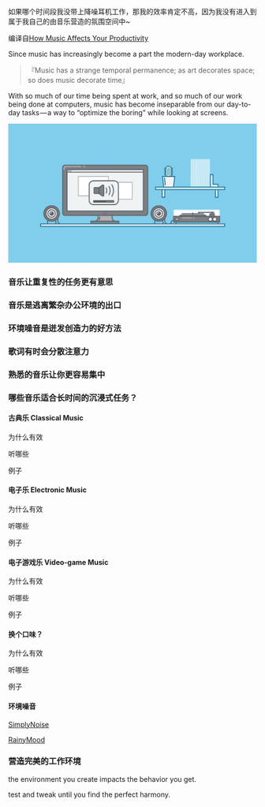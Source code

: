 如果哪个时间段我没带上降噪耳机工作，那我的效率肯定不高，因为我没有进入到属于我自己的由音乐营造的氛围空间中~

编译自[How Music Affects Your Productivity](https://medium.com/life-learning/how-music-affects-your-productivity-42a6dfa6fdfe#.o4igwm3u)

Since music has increasingly become a part the modern-day workplace. 

>『Music has a strange temporal permanence; as art decorates space; so does music decorate time』

With so much of our time being spent at work, and so much of our work being done at computers, music has become inseparable from our day-to-day tasks — a way to “optimize the boring” while looking at screens.

![](../images/14624578504856.jpg)


### 音乐让重复性的任务更有意思

### 音乐是逃离繁杂办公环境的出口

### 环境噪音是迸发创造力的好方法

### 歌词有时会分散注意力

### 熟悉的音乐让你更容易集中

### 哪些音乐适合长时间的沉浸式任务？

#### 古典乐 Classical Music

为什么有效

听哪些

例子

#### 电子乐 Electronic Music

为什么有效

听哪些

例子

#### 电子游戏乐 Video-game Music

为什么有效

听哪些

例子

#### 换个口味？

为什么有效

听哪些

例子

#### 环境噪音

[SimplyNoise](http://simplynoise.com/)

[RainyMood](http://www.rainymood.com/)


### 营造完美的工作环境

the environment you create impacts the behavior you get.

test and tweak until you find the perfect harmony.

